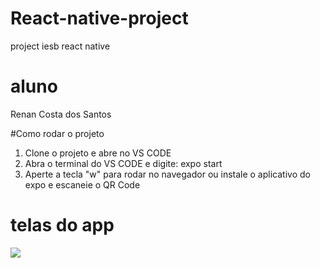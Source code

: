 # React-native-project
project iesb react native

# aluno
Renan Costa dos Santos

#Como rodar o projeto
1. Clone o projeto e abre no VS CODE
2. Abra o terminal do VS CODE e digite: expo start
3. Aperte a tecla "w" para rodar no navegador ou instale o aplicativo do expo e escaneie o QR Code

# telas do app
<img src="https://sat02pap005files.storage.live.com/y4mvw3s4z3jRSaVPi78TLUQxaPzzr_jAQf1Z0vD73pQO5W1grgQkUGHEcf-NKmlinhD6Qge0roRwqH6Abr_tA9k-tofTNQR7iwDlb4IDP18OkDiZ8QPc3IRkWQ7oHwwD0UG3BzCaQpCeTlhoknYWWLwCuA7aLxRkdGP_TtfZ3VLxsirU4ehPu7saZJ-G-M7Vzz3rSpfUh8OgFN999i8YfM3px2DWidBt9qujzR8bl9e78A?encodeFailures=1&width=821&height=860">